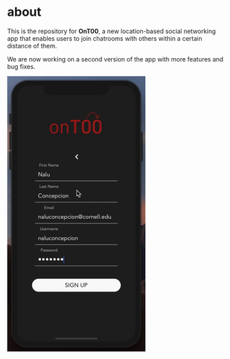 # about

This is the repository for **OnT00**, a new location-based social networking app that enables users to join chatrooms with others within a certain distance of them. 

We are now working on a second version of the app with more features and bug fixes. 

![OnToo Demonstration of Code Prototype](assets/demo-gif.gif)
